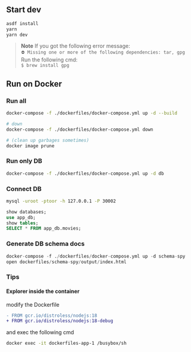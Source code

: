 ## Start dev

```sh
asdf install
yarn
yarn dev
```

> **Note**
> If you got the following error message:  
> `⛔ Missing one or more of the following dependencies: tar, gpg`  
> Run the following cmd:  
> `$ brew install gpg`

## Run on Docker

### Run all

```sh
docker-compose -f ./dockerfiles/docker-compose.yml up -d --build

# down
docker-compose -f ./dockerfiles/docker-compose.yml down

# (clean up garbages sometimes)
docker image prune
```

### Run only DB

```sh
docker-compose -f ./dockerfiles/docker-compose.yml up -d db
```

### Connect DB

```sh
mysql -uroot -ptoor -h 127.0.0.1 -P 30002
```

```sql
show databases;
use app_db;
show tables;
SELECT * FROM app_db.movies;
```

### Generate DB schema docs

```s
docker-compose -f ./dockerfiles/docker-compose.yml up -d schema-spy
open dockerfiles/schema-spy/output/index.html
```

### Tips

#### Explorer inside the container

modify the Dockerfile

```diff
- FROM gcr.io/distroless/nodejs:18
+ FROM gcr.io/distroless/nodejs:18-debug
```

and exec the following cmd

```sh
docker exec -it dockerfiles-app-1 /busybox/sh
```
